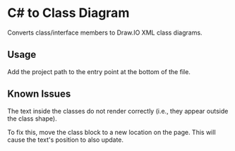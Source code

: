 # C# to Class Diagram

Converts class/interface members to Draw.IO XML class diagrams.

## Usage

Add the project path to the entry point at the bottom of the file.

## Known Issues

The text inside the classes do not render correctly (i.e., they appear outside the class shape).

To fix this, move the class block to a new location on the page.
This will cause the text's position to also update.
